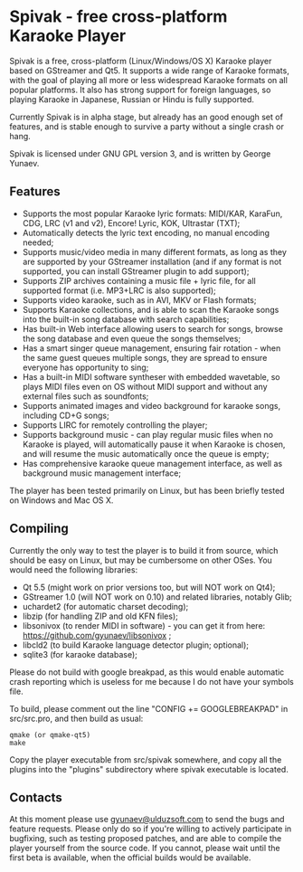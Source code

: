 # Spivak - free cross-platform Karaoke Player

Spivak is a free, cross-platform (Linux/Windows/OS X) Karaoke player based on GStreamer and Qt5. It supports a wide range of Karaoke formats, with the goal of playing all more or less widespread Karaoke formats on all popular platforms. It also has strong support for foreign languages, so playing Karaoke in Japanese, Russian or Hindu is fully supported.

Currently Spivak is in alpha stage, but already has an good enough set of features, and is stable enough to survive a party without a single crash or hang.

Spivak is licensed under GNU GPL version 3, and is written by George Yunaev.

## Features

- Supports the most popular Karaoke lyric formats: MIDI/KAR, KaraFun, CDG, LRC (v1 and v2), Encore! Lyric, KOK, Ultrastar (TXT);
- Automatically detects the lyric text encoding, no manual encoding needed;
- Supports music/video media in many different formats, as long as they are supported by your GStreamer installation (and if any format is not supported, you can install GStreamer plugin to add support);
- Supports ZIP archives containing a music file + lyric file, for all supported format (i.e. MP3+LRC is also supported);
- Supports video karaoke, such as in AVI, MKV or Flash formats;
- Supports Karaoke collections, and is able to scan the Karaoke songs into the built-in song database with search capabilities;
- Has built-in Web interface allowing users to search for songs, browse the song database and even queue the songs themselves;
- Has a smart singer queue management, ensuring fair rotation - when the same guest queues multiple songs, they are spread to ensure everyone has opportunity to sing;
- Has a built-in MIDI software syntheser with embedded wavetable, so plays MIDI files even on OS without MIDI support and without any external files such as soundfonts;
- Supports animated images and video background for karaoke songs, including CD+G songs;
- Supports LIRC for remotely controlling the player;
- Supports background music - can play regular music files when no Karaoke is played, will automatically pause it when Karaoke is chosen, and will resume the music automatically once the queue is empty;
- Has comprehensive karaoke queue management interface, as well as background music management interface;

The player has been tested primarily on Linux, but has been briefly tested on Windows and Mac OS X.

## Compiling

Currently the only way to test the player is to build it from source, which should be easy on Linux, but may be cumbersome on other OSes. You would need the following libraries:

- Qt 5.5 (might work on prior versions too, but will NOT work on Qt4);
- GStreamer 1.0 (will NOT work on 0.10) and related libraries, notably Glib;
- uchardet2 (for automatic charset decoding);
- libzip (for handling ZIP and old KFN files);
- libsonivox (to render MIDI in software) - you can get it from here: https://github.com/gyunaev/libsonivox ;
- libcld2 (to build Karaoke language detector plugin; optional);
- sqlite3 (for karaoke database);

Please do not build with google breakpad, as this would enable automatic crash reporting which is useless for me because I do not have your symbols file.

To build, please comment out the line "CONFIG += GOOGLEBREAKPAD" in src/src.pro, and then build as usual:

    qmake (or qmake-qt5)
    make

Copy the player executable from src/spivak somewhere, and copy all the plugins into the "plugins" subdirectory where spivak executable is located.

## Contacts

At this moment please use gyunaev@ulduzsoft.com to send the bugs and feature requests. Please only do so if you're willing to actively participate in bugfixing, such as testing proposed patches, and are able to compile the player yourself from the source code. If you cannot, please wait until the first beta is available, when the official builds would be available.
